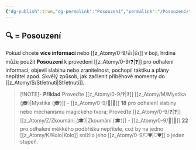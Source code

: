 ```yaml
---
{"dg-publish":true,"dg-permalink":"Posouzení","permalink":"/Posouzení/"}
---
```


## 🔍 = Posouzení
Pokud chcete **více informací** nebo [[z_Atomy/0-9/👍\|👍]] v boji, hrdina může použít **Posouzení** k provedení [[z_Atomy/0-9/❓\|❓]] pro odhalení informací, objevil slabinu nebo zranitelnost, pochopil taktiku a plány nepřátel apod. Skvělý způsob, jak začlenit příběhové momenty do [[z_Atomy/S/Střetnutí\|Střetnutí]].
>[!NOTE]- **Příklad** 
>Proveďte [[z_Atomy/0-9/❓\|❓]] [[z_Atomy/M/Mystika (🎓)\|Mystika (🎓)]] - [[z_Atomy/0-9/📶\|📶]] **18** pro odhalení slabiny nebo mechanismu magického tvora;
>Proveďte [[z_Atomy/0-9/❓\|❓]] [[z_Atomy/Z/Zkoumání (🎓)\|Zkoumání (🎓)]] - [[z_Atomy/0-9/📶\|📶]] **22** pro odhalení měkkého podbřišku nepřítele, což by na jedno [[z_Atomy/K/Kolo\|Kolo]] snížilo jeho [[z_Atomy/0-9/⛉⛊\|⛉⛊]] o jeden stupeň.